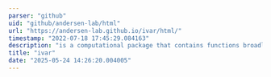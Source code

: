 ```yaml
---
parser: "github"
uid: "github/andersen-lab/html"
url: "https://andersen-lab.github.io/ivar/html/"
timestamp: "2022-07-18 17:45:29.084163"
description: "is a computational package that contains functions broadly useful for viral amplicon-based sequencing."
title: "ivar"
date: "2025-05-24 14:26:20.004005"
---
```


